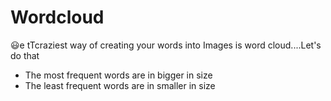 # Wordcloud
😃e tTcraziest way of creating your words into Images is word cloud....Let's do that 
* The most frequent words are in bigger in size
* The least frequent words are in smaller in size
